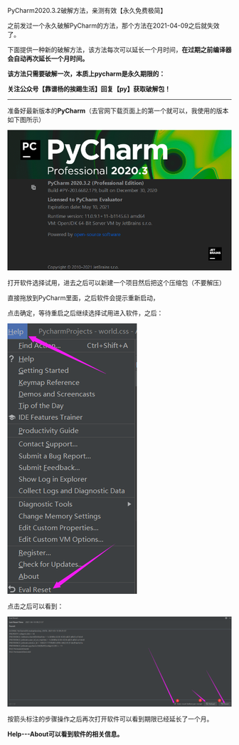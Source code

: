 PyCharm2020.3.2破解方法，亲测有效【永久免费极简】

之前发过一个永久破解PyCharm的方法，那个方法在2021-04-09之后就失效了。

下面提供一种新的破解方法，该方法每次可以延长一个月时间，**在过期之前编译器会自动再次延长一个月时间。**

**该方法只需要破解一次，本质上pycharm是永久期限的：**

**关注公众号【靠谱杨的挨踢生活】回复【py】获取破解包！**

------

准备好最新版本的**PyCharm**（去官网下载页面上的第一个就可以，我使用的版本如下图所示）

![img](https://raw.githubusercontent.com/SAH01/wordpress-img/master/imgs/202301051354454.png)

打开软件选择试用，进去之后可以新建一个项目然后把这个压缩包（不要解压）

直接拖放到PyCharm里面，之后软件会提示重新启动，

点击确定，等待重启之后继续选择试用进入软件，之后：

![img](https://raw.githubusercontent.com/SAH01/wordpress-img/master/imgs/202301051354455.png)

 

 点击之后可以看到：


![img](https://raw.githubusercontent.com/SAH01/wordpress-img/master/imgs/202301051354456.png)



按箭头标注的步骤操作之后再次打开软件可以看到期限已经延长了一个月。

**Help---About可以看到软件的相关信息。**